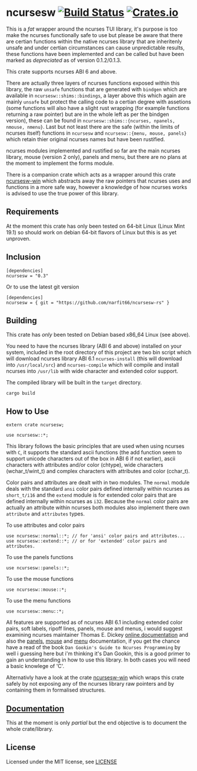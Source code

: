 ncursesw [![Build Status](https://travis-ci.com/narfit66/ncursesw-rs.svg?branch=master)](https://travis-ci.com/narfit66/ncursesw-rs) [![Crates.io](https://img.shields.io/crates/v/ncursesw.svg)](https://crates.io/crates/ncursesw)
========

This is a *fat* wrapper around the ncurses TUI library, it's purpose is too make the ncurses functionally safe to use but please be aware that there are certian functions within the native ncurses library that are inheritenly unsafe and under certian circumstances can cause unpredictable results, these functions have been implemented and can be called but have been marked as *depreciated* as of version 0.1.2/0.1.3.

This crate supports ncurses ABI 6 and above.

There are actually three layers of ncurses functions exposed within this library, the raw `unsafe` functions that are generated with `bindgen` which are available in `ncursesw::shims::bindings`, a layer above this which again are mainly `unsafe` but protect the calling code to a certian degree with assetions (some functions will also have a slight rust wrapping (for example functions returning a raw pointer) but are in the whole left as per the bindgen version), these can be found in `ncursesw::shims::{ncurses, npanels, nmouse, nmenu}`. Last but not least there are the safe (within the limits of ncurses itself) functions in `ncursesw` and `ncursesw::{menu, mouse, panels}` which retain thier original ncurses names but have been rustified.

ncurses modules implemented and rustified so far are the main ncurses library, mouse (version 2 only), panels and menu, but there are no plans at the moment to implement the forms module.

There is a companion crate which acts as a wrapper around this crate [ncursesw-win](https://crates.io/crates/ncursesw-win) which abstracts away the raw pointers that ncurses uses and functions in a more safe way, however a knowledge of how ncurses works is advised to use the true power of this library.

## Requirements

At the moment this crate has only been tested on 64-bit Linux (Linux Mint 19.1) so should work on debian 64-bit flavors of Linux but this is as yet unproven.

## Inclusion

```
[dependencies]
ncursesw = "0.3"
```
Or to use the latest git version
```
[dependencies]
ncursesw = { git = "https://github.com/narfit66/ncursesw-rs" }
```

## Building

This crate has *only* been tested on Debian based x86_64 Linux (see above).

You need to have the ncurses library (ABI 6 and above) installed on your system, included in the root directory of this project are two bin script which will download ncurses library ABI 6.1 `ncurses-install` (this will download into `/usr/local/src`) and `ncurses-compile` which will compile and install ncurses into `/usr/lib` with wide character and extended color support.

The compiled library will be built in the `target` directory.

```
cargo build
```

## How to Use

```
extern crate ncursesw;

use ncursesw::*;
```

This library follows the basic principles that are used when using ncurses with `C`, it supports the standard ascii functions (the add function seem to support unicode characters out of the box in ABI 6 if not earlier), ascii characters with attributes and/or color (chtype), wide characters (wchar_t/wint_t) and complex characters with attributes and color (cchar_t).

Color pairs and attributes are dealt with in two modules. The `normal` module deals with the standard `ansi` color pairs defined internally within ncurses as `short_t/i16` and the `extend` module is for extended color pairs that are defined internally within ncurses as `i32`. Because the `normal` color pairs are actually an attribute within ncurses both modules also implement there own `attribute` and `attributes` types.

To use attributes and color pairs
```
use ncursesw::normal::*; // for 'ansi' color pairs and attributes...
use ncursesw::extend::*; // or for 'extended' color pairs and attributes.
```

To use the panels functions
```
use ncursesw::panels::*;
```

To use the mouse functions
```
use ncursesw::mouse::*;
```

To use the menu functions
```
use ncursesw::menu::*;
```

All features are supported as of ncurses ABI 6.1 including extended color pairs, soft labels, ripoff lines, panels, mouse and menus, i would suggest examining ncurses maintainer Thomas E. Dickey [online documentation](https://invisible-island.net/ncurses/man/ncurses.3x.html) and also the [panels](https://invisible-island.net/ncurses/man/panel.3x.html), [mouse](https://invisible-island.net/ncurses/man/curs_mouse.3x.html) and [menu](https://invisible-island.net/ncurses/man/menu.3x.html) documentation, if you get the chance have a read of the book `Dan Gookin's Guide to Ncurses Programming` by well i guessing here but i'm thinking it's Dan Gookin, this is a good primer to gain an understanding in how to use this library. In both cases you will need a basic knowlege of 'C'.

Alternativly have a look at the crate [ncursesw-win](https://crates.io/crates/ncursesw-win) which wraps this crate safely by not exposing any of the ncurses library raw pointers and by containing them in formalised structures.

## [Documentation](https://narfit66.github.io/ncursesw-rs/ncursesw/index.html)

This at the moment is only *partial* but the end objective is to document the whole crate/library.

## License

Licensed under the MIT license, see [LICENSE](LICENSE)
